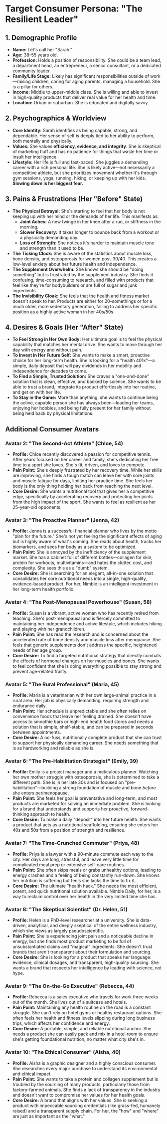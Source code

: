 # Target Consumer Persona: "The Resilient Leader"

## 1. Demographic Profile

-   **Name:** Let's call her "Sarah."
-   **Age:** 38-55 years old.
-   **Profession:** Holds a position of responsibility. She could be a team lead, a department head, an entrepreneur, a senior consultant, or a dedicated community leader.
-   **Family/Life Stage:** Likely has significant responsibilities outside of work—raising children, caring for aging parents, managing a household. She is a pillar for others.
-   **Income:** Middle to upper-middle class. She is willing and able to invest in high-quality products that deliver real value for her health and time.
-   **Location:** Urban or suburban. She is educated and digitally savvy.

## 2. Psychographics & Worldview

-   **Core Identity:** Sarah identifies as being capable, strong, and dependable. Her sense of self is deeply tied to her ability to perform, both mentally and physically.
-   **Values:** She values **efficiency, evidence, and integrity**. She is skeptical of marketing fluff and has no patience for things that waste her time or insult her intelligence.
-   **Lifestyle:** Her life is full and fast-paced. She juggles a demanding career with a rich personal life. She is likely active—not necessarily a competitive athlete, but she prioritizes movement whether it's through gym sessions, yoga, running, hiking, or keeping up with her kids. **Slowing down is her biggest fear.**

## 3. Pains & Frustrations (Her "Before" State)

-   **The Physical Betrayal:** She's starting to feel that her body is not keeping up with her mind or the demands of her life. This manifests as:
    -   **Joint Aches:** A new twinge in her knee after a run, or stiffness in the morning.
    -   **Slower Recovery:** It takes longer to bounce back from a workout or a physically demanding day.
    -   **Loss of Strength:** She notices it's harder to maintain muscle tone and strength than it used to be.
-   **The Ticking Clock:** She is aware of the statistics about muscle loss, bone density, and osteoporosis for women post-30/40. This creates a low-level anxiety about her future health and independence.
-   **The Supplement Overwhelm:** She knows she should be "doing something" but is frustrated by the supplement industry. She finds it confusing, time-consuming to research, and filled with products that feel like they're for bodybuilders or are full of sugar and junk ingredients.
-   **The Invisibility Cloak:** She feels that the health and fitness market doesn't speak to her. Products are either for 20-somethings or for a much older, more sedentary generation, failing to address her specific position as a highly active woman in her 40s/50s.

## 4. Desires & Goals (Her "After" State)

-   **To Feel Strong in Her Own Body:** Her ultimate goal is to feel the physical capability that matches her mental drive. She wants to move through her day with energy and without pain.
-   **To Invest in Her Future Self:** She wants to make a smart, proactive choice for her long-term health. She is looking for a "health 401k"—a simple, daily deposit that will pay dividends in her mobility and independence for decades to come.
-   **To Find a Simple, Trusted Solution:** She craves a "one-and-done" solution that is clean, effective, and backed by science. She wants to be able to trust a brand, integrate its product effortlessly into her routine, and get on with her life.
-   **To Stay in the Game:** More than anything, she wants to continue being the active, capable person she has always been—leading her teams, enjoying her hobbies, and being fully present for her family without being held back by physical limitations.

## Additional Consumer Avatars

### Avatar 2: "The Second-Act Athlete" (Chloe, 54)

-   **Profile:** Chloe recently discovered a passion for competitive tennis. After years focused on her career and family, she's dedicating her free time to a sport she loves. She's fit, driven, and loves to compete.
-   **Pain Point:** She's deeply frustrated by her recovery time. While her skills are improving, she finds a tough match can leave her with sore joints and muscle fatigue for days, limiting her practice time. She feels her body is the only thing holding her back from reaching the next level.
-   **Core Desire:** She wants a nutritional tool that gives her a competitive edge, specifically by accelerating recovery and protecting her joints from the high impact of the sport. She wants to feel as resilient as her 25-year-old opponents.

### Avatar 3: "The Proactive Planner" (Jenna, 42)

-   **Profile:** Jenna is a successful financial planner who lives by the motto "plan for the future." She's not yet feeling the significant effects of aging but is highly aware of what's coming. She reads about health, tracks her biomarkers, and sees her body as a system to be optimized.
-   **Pain Point:** She is annoyed by the inefficiency of the supplement market. She has a cabinet full of different bottles—collagen for skin, protein for workouts, multivitamins—and hates the clutter, cost, and complexity. She sees this as a "dumb" system.
-   **Core Desire:** She is searching for an elegant, all-in-one solution that consolidates her core nutritional needs into a single, high-quality, evidence-based product. For her, Nimble is an intelligent investment in her long-term health portfolio.

### Avatar 4: "The Post-Menopausal Powerhouse" (Susan, 58)

-   **Profile:** Susan is a vibrant, active woman who has recently retired from teaching. She's post-menopausal and is fiercely committed to maintaining her independence and active lifestyle, which includes hiking and playing with her grandchildren.
-   **Pain Point:** She has read the research and is concerned about the accelerated rate of bone density and muscle loss after menopause. She feels that generic supplements don't address the specific, heightened needs of her age group.
-   **Core Desire:** To find a targeted nutritional strategy that directly combats the effects of hormonal changes on her muscles and bones. She wants to feel confident that she is doing everything possible to stay strong and prevent age-related frailty.

### Avatar 5: "The Rural Professional" (Maria, 45)

-   **Profile:** Maria is a veterinarian with her own large-animal practice in a rural area. Her job is physically demanding, requiring strength and endurance daily.
-   **Pain Point:** Her schedule is unpredictable and she often relies on convenience foods that leave her feeling drained. She doesn't have access to smoothie bars or high-end health food stores and needs a solution that is simple, shelf-stable, and can be prepared in seconds between appointments.
-   **Core Desire:** A no-fuss, nutritionally complete product that she can trust to support her physically demanding career. She needs something that is as hardworking and reliable as she is.

### Avatar 6: "The Pre-Habilitation Strategist" (Emily, 39)

-   **Profile:** Emily is a project manager and a meticulous planner. Watching her own mother struggle with osteoporosis, she is determined to take a different path. She is in her late 30s and is focused on "pre-habilitation"—building a strong foundation of muscle and bone *before* she enters perimenopause.
-   **Pain Point:** She feels her goal is preventative and long-term, and most products are marketed for solving an immediate problem. She is looking for a brand that understands and supports her proactive, forward-thinking approach to health.
-   **Core Desire:** To make a daily "deposit" into her future health. She wants a product that acts as a nutritional scaffolding, ensuring she enters her 40s and 50s from a position of strength and resilience.

### Avatar 7: "The Time-Crunched Commuter" (Priya, 48)

-   **Profile:** Priya is a lawyer with a 90-minute commute each way to the city. Her days are long, stressful, and leave very little time for complicated meal prep or extensive self-care routines.
-   **Pain Point:** She often skips meals or grabs unhealthy options, leading to energy crashes and a feeling of being constantly run-down. She knows her nutrition is suffering but feels she lacks the time to fix it.
-   **Core Desire:** The ultimate "health hack." She needs the most efficient, potent, and quick nutritional solution available. Nimble Daily, for her, is a way to reclaim control over her health in the very limited time she has.

### Avatar 8: "The Skeptical Scientist" (Dr. Helen, 51)

-   **Profile:** Helen is a PhD-level researcher at a university. She is data-driven, analytical, and deeply skeptical of the entire wellness industry, which she views as largely pseudoscientific.
-   **Pain Point:** She is experiencing joint pain and a noticeable decline in energy, but she finds most product marketing to be full of unsubstantiated claims and "magical" ingredients. She doesn't trust brands that aren't transparent about their formulation and sourcing.
-   **Core Desire:** She is looking for a product that speaks her language: evidence, clinical dosages, and transparent, high-quality sourcing. She wants a brand that respects her intelligence by leading with science, not hype.

### Avatar 9: "The On-the-Go Executive" (Rebecca, 44)

-   **Profile:** Rebecca is a sales executive who travels for work three weeks out of the month. She lives out of a suitcase and hotels.
-   **Pain Point:** Maintaining any health routine on the road is a constant struggle. She can't rely on hotel gyms or healthy restaurant options. She often feels her health and fitness levels slipping during long business trips, which affects her confidence and energy.
-   **Core Desire:** A portable, simple, and reliable nutritional anchor. She needs a product she can easily pack and mix in a hotel room to ensure she's getting foundational nutrition, no matter what city she's in.

### Avatar 10: "The Ethical Consumer" (Aisha, 40)

-   **Profile:** Aisha is a graphic designer and a highly conscious consumer. She researches every major purchase to understand its environmental and ethical impact.
-   **Pain Point:** She wants to take a protein and collagen supplement but is troubled by the sourcing of many products, particularly those from factory-farmed animals. She finds a lack of transparency in the industry and doesn't want to compromise her values for her health goals.
-   **Core Desire:** A brand that aligns with her values. She is seeking a product with impeccable sourcing credentials (like grass-fed, humanely raised) and a transparent supply chain. For her, the "how" and "where" are just as important as the "what."
